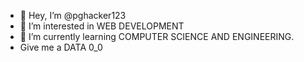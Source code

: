 - 👋 Hey, I’m @pghacker123
- 👀 I’m interested in WEB DEVELOPMENT 
- 🌱 I’m currently learning COMPUTER SCIENCE AND ENGINEERING.
- Give me a DATA 0_0

<!---
pghacker123/pghacker123 is a ✨ special ✨ repository because its `README.md` (this file) appears on your GitHub profile.
You can click the Preview link to take a look at your changes.
--->
